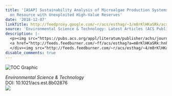 ```yaml
---
title: '[ASAP] Sustainability Analysis of Microalgae Production Systems: A Review
  on Resource with Unexploited High-Value Reserves'
date: '2018-12-07'
linkTitle: http://feedproxy.google.com/~r/acs/esthag/~3/m8rKlHKaSRk/acs.est.8b02876
source: 'Environmental Science & Technology: Latest Articles (ACS Publications)'
description: |-
  <p><img src="https://pubs.acs.org/appl/literatum/publisher/achs/journals/content/esthag/0/esthag.ahead-of-print/acs.est.8b02876/20181207/images/medium/es-2018-02876a_0006.gif" alt="TOC Graphic"/></p><div><cite>Environmental Science & Technology</cite></div><div>DOI: 10.1021/acs.est.8b02876</div><div class="feedflare">
  <a href="http://feeds.feedburner.com/~ff/acs/esthag?a=m8rKlHKaSRk:hnF_FNzPQUw:yIl2AUoC8zA"><img src="http://feeds.feedburner.com/~ff/acs/esthag?d=yIl2AUoC8zA" border="0"></img></a>
  </div><img src="http://feeds.feedburner.com/~r/acs/esthag/~4/m8rKlHKaSRk" height="1" width="1" ...
disable_comments: true
---
```

<p><img src="https://pubs.acs.org/appl/literatum/publisher/achs/journals/content/esthag/0/esthag.ahead-of-print/acs.est.8b02876/20181207/images/medium/es-2018-02876a_0006.gif" alt="TOC Graphic"/></p><div><cite>Environmental Science & Technology</cite></div><div>DOI: 10.1021/acs.est.8b02876</div><div class="feedflare">
<a href="http://feeds.feedburner.com/~ff/acs/esthag?a=m8rKlHKaSRk:hnF_FNzPQUw:yIl2AUoC8zA"><img src="http://feeds.feedburner.com/~ff/acs/esthag?d=yIl2AUoC8zA" border="0"></img></a>
</div><img src="http://feeds.feedburner.com/~r/acs/esthag/~4/m8rKlHKaSRk" height="1" width="1" ...